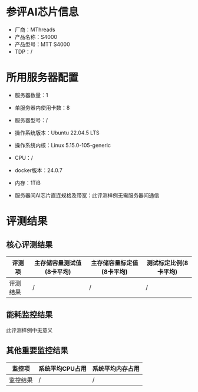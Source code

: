 # 参评AI芯片信息

* 厂商：MThreads
* 产品名称：S4000
* 产品型号：MTT S4000
* TDP：/

# 所用服务器配置

* 服务器数量：1


* 单服务器内使用卡数：8
* 服务器型号：/
* 操作系统版本：Ubuntu 22.04.5 LTS
* 操作系统内核：Linux 5.15.0-105-generic
* CPU：/
* docker版本：24.0.7
* 内存：1TiB
* 服务器间AI芯片直连规格及带宽：此评测样例无需服务器间通信

# 评测结果

## 核心评测结果

| 评测项  | 主存储容量测试值(8卡平均)    | 主存储容量标定值(8卡平均) | 测试标定比例(8卡平均) |
| ---- | ----------------- | -------------- | ------------ |
| 评测结果 | /   | /       | /        |

## 能耗监控结果

此评测样例中无意义

## 其他重要监控结果

| 监控项  | 系统平均CPU占用 | 系统平均内存占用 |
| ---- | --------- | -------- |
| 监控结果 | /    | /   |
